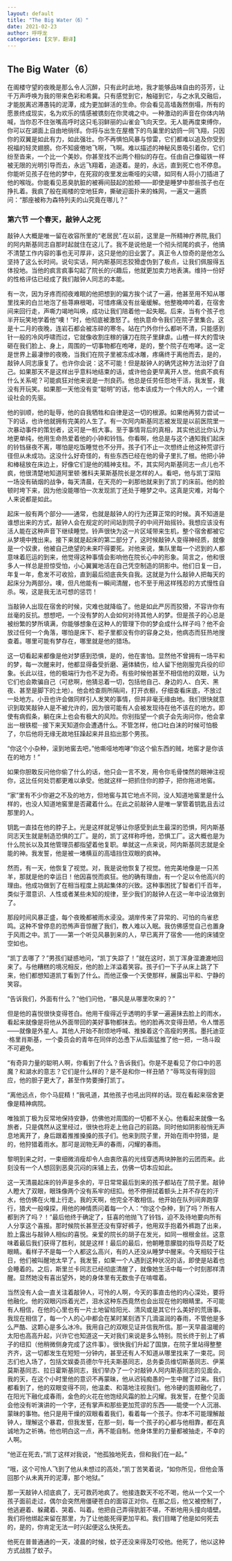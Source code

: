 ```yaml
---
layout: default
title: "The Big Water（6）"
date: 2021-02-23
author: 呼呼龙
categories: [文学，翻译]
---
```


## The Big Water（6）

在阁楼守望的夜晚是那么令人沉醉，只有此时此地，我才能够品味自由的芬芳，让千万声呼唤为我的带来色彩和希冀。只有感觉到它，触碰到它，与之水乳交融后，才能脱离迟滞愚钝的泥潭，成为更加鲜活的生命。你会看见高墙轰然倒塌，所有的愿景终成现实，名为欢乐的情感被镌刻在你灵魂之中。一种激动的声音在你体内呐喊，当你忍不住张嘴高呼时这只毛羽鲜丽的山雀会飞向天空。无人能再度束缚你，你可以在湖面上自由地徜徉。你将与出生在屋檐下的鸟巢里的幼鸽一同飞翔，只因你的双翼是如此有力，如此强壮。你不再惧怕风暴与惊雷，它们都难以追及你受到祝福的轻灵翅膀。你不知疲倦地飞啊，飞啊。难以描述的神秘风景吸引着你，它们纷至沓来，一个比一个美妙。你甚至找不出两个相似的存在。任由自己像磁铁一样被无限的光明引导而去，永远飞翔着，追逐着。是的，永远，直到死亡也不停息。你能听见孩子在他的梦中，在死寂的夜里发出嘶哑的尖啸，如同有人将小刀插进了他的喉咙。你能看见恶臭肮脏的被褥间鼓起的脸颊——即使是睡梦中那些孩子也在挣扎着。我疯了般在阁楼的空地狂奔，撕破迎面扑来的蛛网，一遍又一遍质问：“那座被称为森特列夫的山究竟在哪儿？”

### 第六节 一个春天，敲钟人之死

敲钟人大概是唯一留在收容所里的“老居民”.在以前，这里是一所精神疗养院,我们的阿内斯基同志自那时起就住在这儿了。我不是说他是一个彻头彻尾的疯子，他搞不清楚工作内容的事也无可厚非，这只是他的旧业罢了。真正令人惊奇的是他怎么坚持了这么长时间。说句实话，阿内斯基同志狡猾虚伪到了极点，让我们佩服得五体投地。当他的疯言疯事勾起了院长的兴趣后，他就更加卖力地表演。维持一份好的性格评估已经成了我们敲钟人同志的本能。

有一次，因为牙疼而彻夜难眠的他把想到的偏方挨个试了一遍，他甚至用不知从哪里找来的白兰地泡了些荨麻根喝，可惜疼痛没有丝毫缓解。他整晚呻吟着，在宿舍间来回行走，声嘶力竭地叫唤，成功让我们陪着他一起失眠。后来，当有个孩子也半开玩笑地学着他“噢！”时，他彻底被激怒了。他执意命令我们在院子里集合。这是十二月的夜晚，连岩石都会被冻碎的寒冬。站在门外你什么都听不清，只能感到针一般的冷风呼啸而过，它就像收割庄稼的镰刀在院子里肆虐。山楂一样大的雪块砸在我们脸上、身上，周围的一切事物都在咆哮，是的，整个院子在咆哮。这一定是世界上最凄惨的夜晚，当我们在院子里被冻成冰雕，疼痛终于离他而去，是的，敲钟人同志康复了。也许你会说：这不可能！但是敲钟人的确凭这种方法治好了自己。如果那天不是这样出乎意料地结束的话，或许他会更早离开人世。他疯不疯有什么关系呢？可能疯狂对他来说是一剂良药。他总是任劳任怨地干活，我发誓，我没有开玩笑。如果那一天他没有变“聪明”的话，他本该成为一个伟大的人，一个建设社会的先驱。

他的驯顺，他的耻辱，他的自我牺牲和自律是这一切的根源。如果他再努力尝试一下的话，也许他就拥有完美的人生了。有一次阿内斯基同志被发现是以前医院里一次暴动事件的策划者，这可是一桩大事。至于事情背后的真相，其实他远比你认为地更单纯，他用生命热爱着他的小钟和铃铛。你看啊，他总是与这个通知我们起床的铃铛昼夜不离，哪怕是吃饭睡觉也不分开。孩子们不止一次想终止他这种荒谬行径但从未成功。这没什么好奇怪的，有些东西已经在他的骨子里扎了根。他把小钟和棒槌放在床边上，好像它们是他的精神支柱。不，其实阿内斯基同志一点儿也不疯，他很清楚地知道阿里顿·雅科夫莱斯基院长是怎样的人。看吧，他与凯丁深陷一场没有硝烟的战争，每天清晨，在天亮的一刹那他就来到了凯丁的床前。他的脸顿时垮下来，因为他没能哪怕一次发现凯丁还处于睡梦之中。这真是灾难，对每个人来说都是如此。

起床一般有两个部分——通常，也就是敲钟人的行为还算正常的时候。真不知道是谁想出来的方式，敲钟人会在规定的时间站到院子的中间开始摇铃。我想应该没有活人能在这种声音下继续睡觉。铃声很快为这一片区域带来生机，整个宿舍都被它从梦境中拽出来。接下来就是起床的第二部分了，这时候敲钟人变得神经质，就像是一个奴隶，他被自己绝望的未来吓得要死。对他来说，集队里每一个迟到的人都意味着厄运的到来，他觉得这种事情会影响他在院长心中的形象。简言之，他和很多人一样总是担惊受怕，小心翼翼地活在自己凭空制造的阴影中。他们日复一日，年复一年，愈发不可收拾，直到最后彻底丧失自我。这就是为什么敲钟人把每天的起床分为两部分。噢，但凡他能有一瞬间清醒，也不至于用这样残忍的方式慢性自杀。唉，这是我无法可想的惩罚！

当敲钟人出现在宿舍的时候，灾难也就降临了。他是如此严厉而狡猾，不容许你有丝毫的反抗。想想吧，一个没有梦的人会如何对待其他人的梦。但是孩子的心总是被纷繁的梦所填满，你能够想象在这种人的管理下你的梦会成什么样子吗？他不会放过任何一个角落，哪怕是床下、柜子里都没有你的容身之处，他病态而狂热地搜查着。哪里可能有梦存在，哪里就是他的猎场。

这一切看起来都像是他对梦感到恐惧，是的，他在害怕。显然他不曾拥有一场平和的梦，每一次醒来时，他都显得备受折磨、遍体鳞伤，给人留下他刚服完兵役的印象。长此以往，他的极端行为也不足为奇。有些时候他甚至不相信他的双眼，认为它们也会欺骗自己（可悲啊，他猜忌着一切，包括他自己、身边的人、白天、黑夜、甚至是脚下的土地）。他会检查厕所隔间，打开衣橱，仔细查看床底，不放过一处地方。小丑也许会做同样引人发笑的事情，但并非毫无缘由地。我们很快就意识到取笑敲钟人是不被允许的，因为很可能有人会被发现待在他不该在的地方。即使有病假条，躺在床上也会有极大的风险。你别指望一个疯子会先询问你，他会拿出一根铁棍···接下来天知道你会遭遇什么。不管怎样，他口吐白沫的时候可怕极了，尔后他将无缘无故地狂躁起来并且掐出那个男孩。

“你这个小杂种，滚到地窖去吧，”他嘶哑地咆哮“你这个偷东西的贼，地窖才是你该在的地方！”

如果你胆敢反问他你偷了什么的话，他只会一言不发，用令你毛骨悚然的眼神注视你，这比任何处罚都更难以承受。他就这样一把抓住你的脖子，把你拖进地窖。

“家”里有不少你避之不及的地方，但地窖与其它地点不同，没人知道地窖里是什么样的，也没人知道地窖里是否藏着什么。在此之前敲钟人是唯一掌管着钥匙且去过那里的人。

钥匙一直挂在他的脖子上。光是这样就足够让你感受到此生最深的恐惧，阿内斯基同志天生就是制造恐惧的工厂。是的，凯丁这样称呼他，恐惧工厂。这大概也是为什么院长以及其他管理员都指望着他复职。单就这一点来说，阿内斯基同志就是全能的神。我发誓，他是被一堵横亘的高墙挡住双眼的疯神。

然而，有一天，他恢复了视觉。对，我是说他恢复了视觉。他完美地像是一只羔羊，那就是他的幸运日！他因喜悦而疯狂。他的确有理由，有一个足以令他高兴的理由。他成功做到了在相当程度上挑起集体的兴致。这种事困扰了智者们千百年，类似于潜意识、人性或者某些未知的规律，至少我们的敲钟人在这一年中设法做到了。

那段时间风暴正盛，每个夜晚都被雨水浸没。湖岸传来了异常的、可怕的鸟雀悲鸣。这种不曾停息的恐怖声音惊醒了我们，教人难以入眠。我仿佛感觉自己也置身于风雨之中。凯丁——第一个听见风暴到来的人，早已离开了宿舍——他的床铺空空如也。

“凯丁去哪了？”男孩们疑惑地问，“凯丁失踪了！”就在这时，凯丁浑身湿漉漉地回来了。与他糟糕的境况相反，他的脸上洋溢着笑容。孩子们一下子从床上跳了下来，他们都想知道凯丁看到了什么。而他正像一个天使那样，展露出平和、宁静的笑容。

“告诉我们，外面有什么？”他们问他，“暴风是从哪里吹来的？”

但是他的喜悦很快变得苍白。他用干瘦得近乎透明的手掌一遍遍抹去脸上的雨水，看起来就像是将他从外面带回的美好事物都抹去。他的脸再次变得丑陋，令人憎恶——就像是外星人。其他人开始不耐烦地呼喊、推搡着这个高瘦的男孩。墨托迪亚·格里肖斯基，一个委员会的青年在同伴的怂恿下从后面猛推了他一把，一场斗殴不可避免。

“有奇异力量的聪明人啊，你看到了什么？告诉我们。你是不是看见了你口中的恶魔？和湖水的意志？它们是什么样的？是不是和你一样丑陋？”辱骂没有得到回应，他的胆子更大了，甚至作势要捶打凯丁。

“离他远点，你个马屁精！”我吼道，其他孩子也吼出同样的话。现在看起来宿舍更像是精神病院。

唯独凯丁极为反常地保持安静，仿佛他对周围的一切都不关心。他看起来就像一名旅者，只是偶然从这里经过，很快也将走上他自己的前路。同时他如阴影般悄无声息地离开了，身后跟着推推搡搡的孩子们。他来到院子里，开始在雨中狩猎，是的，他狩猎着雨水。那可是润物无声的春雨，闪耀的春雨。

黎明到来之时，一束细微消瘦却令人由衷欣喜的光线穿透两块肿胀的云团而来。此刻没有一个人想回到恶臭沉闷的床铺上去，仿佛一切本应如此。

这一天清晨起床的铃声是多余的，平日常常最后到来的孩子都站在了院子里。敲钟人瞪大了双眼，眼珠像两个没有系牢的纽扣。他不停擦拭着额头上并不存在的汗水，他仿佛在火堆上行走。我的天啊，他完全不敢相信。他开始在队列间奔跑穿行，猎犬一般嗅探，用他的神情质问着每一个人：“你这个杂种，到了吗？所有人都到齐了吗？！”最后他终于确定了，狂喜的他抛飞了铃铛，迫不及待地要向所有人分享这个喜报。那时候院长甚至还没有穿好裤子，他用双手抱着外裤跑了出来，脸上露出与敲钟人相似的喜悦。亲爱的院长的胡子在发光，如同一根根金丝。这意味着最后我们获得了胜利，就是这样！最后的最后，他朝睡意朦胧的指导员眨了眨眼睛。看样子不是每一个人都这么高兴，有的人还没从睡梦中醒来。今天相较于往日，他们被叫醒地太早了。我发誓，如果一个人遇到这种状况的话，即使是站着也会睡着的。之后，斯里兰卡同志已经彻底清醒了，就像她生活中每一个时刻那样清醒。显然她没有喜出望外，她的身体里有无数虫子在啃噬着。

当然没有人会一直关注着敲钟人，可怜的人啊，今天的事直击他的内心深处，要将他融化。他的双眼闪烁着光芒，泪水这种东西竟然也会出现在他的眼睛里。不可能有人相信，在他的心里也有一片土地留给阳光、清风或是其它什么美好的荒唐事。我现在相信了，每一个人的心中都会在某时某刻洒下几滴温润的春雨，不管他是多么严酷、这颗心是多么冰冷。我用自己的双眼见证并信我所信。那一天早晨温暖的太阳也高高升起，兴许它也知道这一天对我们来说是多么特别。院长终于别上了裤子的纽扣（他稍微侧身完成了这件事）。很快我们升起了国旗，在院子里站得整整齐齐，这一切都发生在短短一分钟内，甚至还有人不知道从哪里找来了一束花。同志们也入场了，包括文娱委员德尔午托夫斯基同志，总务委员维切斯基同志、伊莱莫斯基同志、拉日霍斯基同志，我们举办了一个对敲钟人阿内斯基同志的见面会。我的天，在这个小时里他的意识不再蒙昧，他从迟钝痴愚的一生中醒了过来。我们都看到了，他的双眼变得不同，他温柔、和蔼地注视我们。他冷硬的面颊融化了，在阳光下融化成春雨，金色的火花在他饱经风霜的脸上闪耀。我发誓，在整个见面会他没有听演讲的一个字，还有掌声和那些更加荒谬的东西——能使一个人沉溺、蒙昧的事物。他只是用干燥的双眼看着我们，看着每一个孩子。你本不可能理解敲钟人，理解这个暴君，但我发誓，在那一刻，每一个孩子的心都与他相靠，都在真诚地为之祈祷。他也明白这一点，再不能自制。他身体里的力量都被抽走，不幸的人啊。

“他正在死去，”凯丁这样对我说，“他孤独地死去，但和我们在一起。”

“哦，这个可怜人飞到了他从未想过的高处，”凯丁苦笑着说，“如你所见，但他会落回那个从未离开的泥潭，那个地狱。”

那一天敲钟人彻底疯了，无可救药地疯了。他接连数天不吃不喝，他从一个又一个孩子面前走过，偶尔会突然用僵硬苍白的面容正对你。在那之后，他又被控制了，他逃避着、躲藏着、哭着、叫着。他把自己弄得肮脏不堪，不断地用头撞向墙壁。我们将他绑起来留在那里，为了让他能死得更加平和。我们目睹了他是如何死去的，是的，你肯定无法一时兴起便这么快死去。

他死在普普通通的一天，凌晨的时候，蚊子还没来得及叮咬他。他死了，他以这种方式战胜了蚊子。